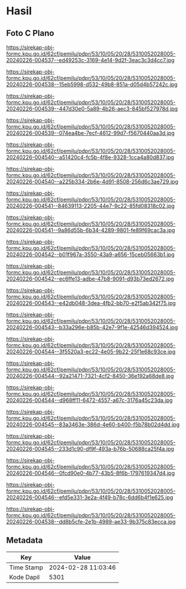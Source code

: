 # Hasil

## Foto C Plano

https://sirekap-obj-formc.kpu.go.id/62cf/pemilu/pdpr/53/10/05/20/28/5310052028005-20240226-004537--ed49253c-3169-4e14-9d2f-3eac3c3d4cc7.jpg

https://sirekap-obj-formc.kpu.go.id/62cf/pemilu/pdpr/53/10/05/20/28/5310052028005-20240226-004538--15eb5998-d532-49b8-851a-d05d4b57242c.jpg

https://sirekap-obj-formc.kpu.go.id/62cf/pemilu/pdpr/53/10/05/20/28/5310052028005-20240226-004539--447d30e0-5a89-4b26-aec3-845bf527978d.jpg

https://sirekap-obj-formc.kpu.go.id/62cf/pemilu/pdpr/53/10/05/20/28/5310052028005-20240226-004539--074ea4be-7ecf-4612-99d7-f5670440aa3d.jpg

https://sirekap-obj-formc.kpu.go.id/62cf/pemilu/pdpr/53/10/05/20/28/5310052028005-20240226-004540--a51420c4-fc5b-4f8e-9328-1cca4a80d837.jpg

https://sirekap-obj-formc.kpu.go.id/62cf/pemilu/pdpr/53/10/05/20/28/5310052028005-20240226-004540--a225b334-2b6e-4d91-8508-256d6c3ae729.jpg

https://sirekap-obj-formc.kpu.go.id/62cf/pemilu/pdpr/53/10/05/20/28/5310052028005-20240226-004541--84639113-2205-44e7-9c22-85fd08318c02.jpg

https://sirekap-obj-formc.kpu.go.id/62cf/pemilu/pdpr/53/10/05/20/28/5310052028005-20240226-004541--9a86d55b-6b34-4289-9801-fe89f69cac3a.jpg

https://sirekap-obj-formc.kpu.go.id/62cf/pemilu/pdpr/53/10/05/20/28/5310052028005-20240226-004542--b01f967a-3550-43a9-a656-15ceb05663b1.jpg

https://sirekap-obj-formc.kpu.go.id/62cf/pemilu/pdpr/53/10/05/20/28/5310052028005-20240226-004542--ec6ffe13-adbe-47b8-9091-d93b73ed2672.jpg

https://sirekap-obj-formc.kpu.go.id/62cf/pemilu/pdpr/53/10/05/20/28/5310052028005-20240226-004543--e42db048-3dea-4fb2-bb70-e2f5ab342f75.jpg

https://sirekap-obj-formc.kpu.go.id/62cf/pemilu/pdpr/53/10/05/20/28/5310052028005-20240226-004543--b33a296e-b85b-42e7-9f1e-42546d394524.jpg

https://sirekap-obj-formc.kpu.go.id/62cf/pemilu/pdpr/53/10/05/20/28/5310052028005-20240226-004544--3f5520a3-ec22-4e05-9b22-25f1e68c93ce.jpg

https://sirekap-obj-formc.kpu.go.id/62cf/pemilu/pdpr/53/10/05/20/28/5310052028005-20240226-004544--92a21471-7321-4cf2-8450-36e192a68de8.jpg

https://sirekap-obj-formc.kpu.go.id/62cf/pemilu/pdpr/53/10/05/20/28/5310052028005-20240226-004544--d968ff11-6472-4557-a67c-3176a45c23da.jpg

https://sirekap-obj-formc.kpu.go.id/62cf/pemilu/pdpr/53/10/05/20/28/5310052028005-20240226-004545--83a3463e-386d-4e60-b400-f5b78b02d4dd.jpg

https://sirekap-obj-formc.kpu.go.id/62cf/pemilu/pdpr/53/10/05/20/28/5310052028005-20240226-004545--233d1c90-df9f-493a-b76b-50688ca25f4a.jpg

https://sirekap-obj-formc.kpu.go.id/62cf/pemilu/pdpr/53/10/05/20/28/5310052028005-20240226-004546--0fcd90e0-4b77-43b5-8f6b-1797619347d4.jpg

https://sirekap-obj-formc.kpu.go.id/62cf/pemilu/pdpr/53/10/05/20/28/5310052028005-20240226-004546--efd5e331-3e2a-4f49-b78c-6dd6b4f1e625.jpg

https://sirekap-obj-formc.kpu.go.id/62cf/pemilu/pdpr/53/10/05/20/28/5310052028005-20240226-004538--dd8b5cfe-2e1b-4989-ae33-9b375c83ecca.jpg


## Metadata

| Key        | Value               |
| ---------- | ------------------- |
| Time Stamp | 2024-02-28 11:03:46 |
| Kode Dapil | 5301                |



